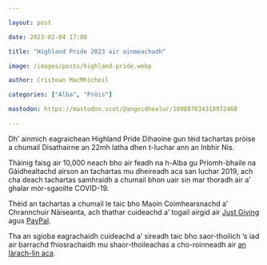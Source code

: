 ```yaml
---

layout: post

date: 2023-02-04 17:00

title: "Highland Pride 2023 air ainmeachadh"

image: /images/posts/highland-pride.webp

author: Crìstean MacMhìcheil

categories: ["Alba", "Pròis"]

mastodon: https://mastodon.scot/@angeidhealur/109807634310972468

---
```

Dh’ ainmich eagraichean Highland Pride Dihaoine gun tèid tachartas pròise a chumail Disathairne an 22mh latha dhen t-Iuchar ann an Inbhir Nis.

Thàinig faisg air 10,000 neach bho air feadh na h-Alba gu Prìomh-bhaile na Gàidhealtachd airson an tachartas mu dheireadh aca san Iuchar 2019, ach cha deach tachartas samhraidh a chumail bhon uair sin mar thoradh air a’ ghalar mòr-sgaoilte COVID-19.

Thèid an tachartas a chumail le taic bho Maoin Coimhearsnachd a’ Chrannchuir Nàiseanta, ach thathar cuideachd a’ togail airgid air [Just Giving](https://www.justgiving.com/campaign/HighlandPride2023) agus [PayPal](https://www.paypal.com/donate/?hosted_button_id=HPPNKXES3GV6U).

Tha an sgioba eagrachaidh cuideachd a’ sireadh taic bho saor-thoilich ’s iad air barrachd fhiosrachaidh mu shaor-thoileachas a cho-roinneadh air [an làrach-lìn aca](https://highlandpride.org/volunteer-for-us/).
